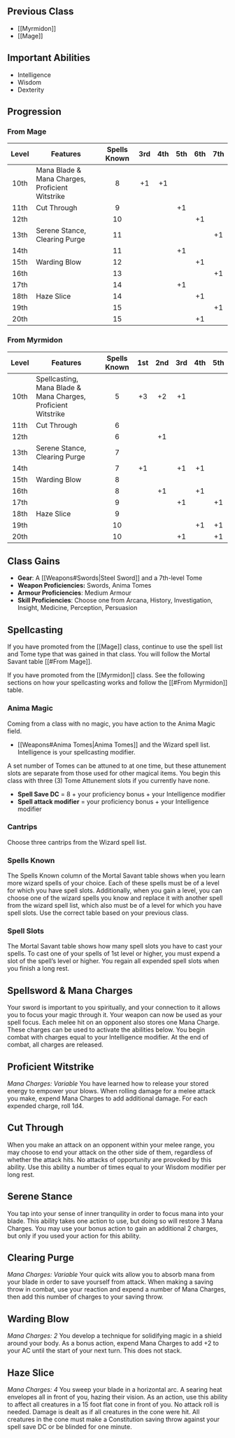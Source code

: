 ## Previous Class
- [[Myrmidon]]
- [[Mage]]
## Important Abilities
- Intelligence
- Wisdom
- Dexterity
## Progression
### From Mage

| Level | Features                                        | Spells Known | 3rd | 4th | 5th | 6th | 7th |
| :---: | ----------------------------------------------- | :----------: | :-: | :-: | :-: | :-: | :-: |
| 10th  | Mana Blade & Mana Charges, Proficient Witstrike |      8       | +1  | +1  |     |     |     |
| 11th  | Cut Through                                     |      9       |     |     | +1  |     |     |
| 12th  |                                                 |      10      |     |     |     | +1  |     |
| 13th  | Serene Stance, Clearing Purge                   |      11      |     |     |     |     | +1  |
| 14th  |                                                 |      11      |     |     | +1  |     |     |
| 15th  | Warding Blow                                    |      12      |     |     |     | +1  |     |
| 16th  |                                                 |      13      |     |     |     |     | +1  |
| 17th  |                                                 |      14      |     |     | +1  |     |     |
| 18th  | Haze Slice                                      |      14      |     |     |     | +1  |     |
| 19th  |                                                 |      15      |     |     |     |     | +1  |
| 20th  |                                                 |      15      |     |     |     | +1  |     |
### From Myrmidon

| Level | Features                                                      | Spells Known | 1st | 2nd | 3rd | 4th | 5th |
| :---: | ------------------------------------------------------------- | :----------: | :-: | :-: | :-: | :-: | :-: |
| 10th  | Spellcasting, Mana Blade & Mana Charges, Proficient Witstrike |      5       | +3  | +2  | +1  |     |     |
| 11th  | Cut Through                                                   |      6       |     |     |     |     |     |
| 12th  |                                                               |      6       |     | +1  |     |     |     |
| 13th  | Serene Stance, Clearing Purge                                 |      7       |     |     |     |     |     |
| 14th  |                                                               |      7       | +1  |     | +1  | +1  |     |
| 15th  | Warding Blow                                                  |      8       |     |     |     |     |     |
| 16th  |                                                               |      8       |     | +1  |     | +1  |     |
| 17th  |                                                               |      9       |     |     | +1  |     | +1  |
| 18th  | Haze Slice                                                    |      9       |     |     |     |     |     |
| 19th  |                                                               |      10      |     |     |     | +1  | +1  |
| 20th  |                                                               |      10      |     |     | +1  |     | +1  |
## Class Gains
- **Gear**: A [[Weapons#Swords|Steel Sword]] and a 7th-level Tome
- **Weapon Proficiencies:** Swords, Anima Tomes
- **Armour Proficiencies**: Medium Armour
- **Skill Proficiencies**: Choose one from Arcana, History, Investigation, Insight, Medicine, Perception, Persuasion
## Spellcasting
If you have promoted from the [[Mage]] class, continue to use the spell list and Tome type that was gained in that class. You will follow the Mortal Savant table [[#From Mage]].

If you have promoted from the [[Myrmidon]] class. See the following sections on how your spellcasting works and follow the [[#From Myrmidon]] table. 
### Anima Magic
Coming from a class with no magic, you have action to the Anima Magic field.

- [[Weapons#Anima Tomes|Anima Tomes]] and the Wizard spell list. Intelligence is your spellcasting modifier.

A set number of Tomes can be attuned to at one time, but these attunement slots are separate from those used for other magical items.
You begin this class with three (3) Tome Attunement slots if you currently have none.

- **Spell Save DC**  =  8 + your proficiency bonus + your Intelligence modifier
- **Spell attack modifier**  =  your proficiency bonus + your Intelligence modifier
### Cantrips
Choose three cantrips from the Wizard spell list.
### Spells Known
The Spells Known column of the Mortal Savant table shows when you learn more wizard spells of your choice. Each of these spells must be of a level for which you have spell slots. 
Additionally, when you gain a level, you can choose one of the wizard spells you know and replace it with another spell from the wizard spell list, which also must be of a level for which you have spell slots.
Use the correct table based on your previous class.
### Spell Slots
The Mortal Savant table shows how many spell slots you have to cast your spells. To cast one of your spells of 1st level or higher, you must expend a slot of the spell’s level or higher. You regain all expended spell slots when you finish a long rest. 
## Spellsword & Mana Charges
Your sword is important to you spiritually, and your connection to it allows you to focus your magic through it. Your weapon can now be used as your spell focus.
Each melee hit on an opponent also stores one Mana Charge. These charges can be used to activate the abilities below. 
You begin combat with charges equal to your Intelligence modifier.
At the end of combat, all charges are released. 
## Proficient Witstrike
*Mana Charges: Variable*
You have learned how to release your stored energy to empower your blows.
When rolling damage for a melee attack you make, expend Mana Charges to add additional damage. For each expended charge, roll 1d4.
## Cut Through
When you make an attack on an opponent within your melee range, you may choose to end your attack on the other side of them, regardless of whether the attack hits. 
No attacks of opportunity are provoked by this ability.
Use this ability a number of times equal to your Wisdom modifier per long rest.
## Serene Stance
You tap into your sense of inner tranquility in order to focus mana into your blade.
This ability takes one action to use, but doing so will restore 3 Mana Charges.
You may use your bonus action to gain an additional 2 charges, but only if you used your action for this ability.
## Clearing Purge
*Mana Charges: Variable*
Your quick wits allow you to absorb mana from your blade in order to save yourself from attack.
When making a saving throw in combat, use your reaction and expend a number of Mana Charges, then add this number of charges to your saving throw.
## Warding Blow
*Mana Charges: 2*
You develop a technique for solidifying magic in a shield around your body.
As a bonus action, expend Mana Charges to add +2 to your AC until the start of your next turn. This does not stack.
## Haze Slice
*Mana Charges: 4*
You sweep your blade in a horizontal arc. A searing heat envelopes all in front of you, hazing their vision.
As an action, use this ability to affect all creatures in a 15 foot flat cone in front of you.
No attack roll is needed. Damage is dealt as if all creatures in the cone were hit.
All creatures in the cone must make a Constitution saving throw against your spell save DC or be blinded for one minute.



